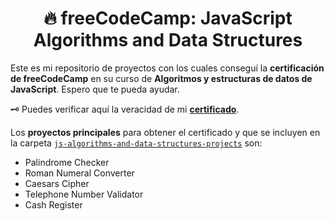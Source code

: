 <div align='center'>

# 🔥 freeCodeCamp: JavaScript Algorithms and Data Structures

</div>

Este es mi repositorio de proyectos con los cuales conseguí la **certificación de freeCodeCamp** en su curso de **Algoritmos y estructuras de datos de JavaScript**. Espero que te pueda ayudar.

🗝 Puedes verificar aquí la veracidad de mi [**certificado**](https://www.freecodecamp.org/certification/AbrahamGalue/javascript-algorithms-and-data-structures).

Los **proyectos principales** para obtener el certificado y que se incluyen en la carpeta [```js-algorithms-and-data-structures-projects```](https://github.com/abrahamgalue/js-algorithms-data-structures-certification-projects/tree/main/js-algorithms-and-data-structures-projects) son:

- Palindrome Checker
- Roman Numeral Converter
- Caesars Cipher
- Telephone Number Validator
- Cash Register